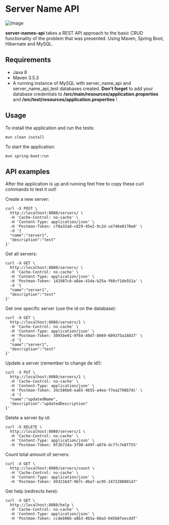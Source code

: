 # Server Name API

![Image](https://i.imgur.com/fBwCn06.jpg)

**server-names-api** takes a REST API approach to the basic CRUD functionality of the problem that was presented. Using Maven, Spring Boot, Hibernate and MySQL.

## Requirements

- Java 8
- Maven 3.5.3
- A running instance of MySQL with server_name_api and server_name_api_test databases created. **Don't forget** to add your database credentials to **/src/main/resources/application.properties** and **/src/test/resources/application.properties** !

## Usage

To install the application and run the tests:

    mvn clean install

To start the application:

    mvn spring-boot:run

## API examples

After the application is up and running feel free to copy these curl commands to test it out!

Create a new server:

```
curl -X POST \
  http://localhost:8080/servers/ \
  -H 'Cache-Control: no-cache' \
  -H 'Content-Type: application/json' \
  -H 'Postman-Token: cf8a32a0-c829-45e2-9c2d-ce746e0170e0' \
  -d '{
  "name":"server1",
  "description":"test"
}'
```

Get all servers:

```
curl -X GET \
  http://localhost:8080/servers/ \
  -H 'Cache-Control: no-cache' \
  -H 'Content-Type: application/json' \
  -H 'Postman-Token: 142987c6-a8ae-41da-b25a-f60cf1de551a' \
  -d '{
  "name":"server1",
  "description":"test"
}'
```

Get one specific server (use the id on the database):

```
curl -X GET \
  http://localhost:8080/servers/1 \
  -H 'Cache-Control: no-cache' \
  -H 'Content-Type: application/json' \
  -H 'Postman-Token: 3093be91-9f64-49d7-8069-609375a16837' \
  -d '{
  "name":"server1",
  "description":"test"
}'
```

Update a server (remember to change de id!):

```
curl -X PUT \
  http://localhost:8080/servers/1 \
  -H 'Cache-Control: no-cache' \
  -H 'Content-Type: application/json' \
  -H 'Postman-Token: 3dc586b0-ea65-4b55-a4ea-f7ea2798b7dc' \
  -d '{
  "name":"updatedName",
  "description":"updatedDescription"
}'
```

Delete a server by id:

```
curl -X DELETE \
  http://localhost:8080/servers/1 \
  -H 'Cache-Control: no-cache' \
  -H 'Content-Type: application/json' \
  -H 'Postman-Token: 0f2b724a-3f90-449f-a074-dc7fc7e8f755'
```

Count total amount of servers:

```
curl -X GET \
  http://localhost:8080/servers/count \
  -H 'Cache-Control: no-cache' \
  -H 'Content-Type: application/json' \
  -H 'Postman-Token: 49321647-967c-4ba7-ac95-247220800147'
```

Get help (redirects here):

```
curl -X GET \
  http://localhost:8080/help \
  -H 'Cache-Control: no-cache' \
  -H 'Content-Type: application/json' \
  -H 'Postman-Token: ccdeb06b-a8b3-4b5a-88a3-645b8feecddf'
```